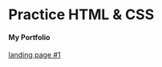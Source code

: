 # Practice HTML & CSS

#### My Portfolio
[landing page #1](https://keystas.github.io/portfolio/landing-1/)
